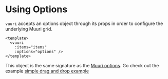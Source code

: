 # Using Options

`vuuri` accepts an options object through its props in order to configure the underlying Muuri grid.

```vue
<template>
  <vuuri
    :items="items"
    :options="options" />
</template>
```

This object is the same signature as the [Muuri options](https://github.com/haltu/muuri#grid-options). Go check out the example [simple drag and drop example](/guide/simple_drag_drop.html#example)
